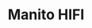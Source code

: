 ---
title: Manito HIFI
date: 
draft: false

# descripcion
description : Aro pasante en plata 925.

materials: 

color: 

dimensions: 6 mm ancho

code: 01-20-0856

type: "Aros"

categories: []

price: $1.650,00

price_eftvo: $1.400,00

# Images
# first image will be shown in the product page
images:
  # - image: "images/path_to_image"
  # La ubicacion de las imagenes es imagenes/Aros/Aros.Solo Plata/01-20-0856-manito-hifi
  - image: "./images/aros/solo_plata/01-20-0856-manito-hifi_a.jpg"
  - image: "./images/aros/solo_plata/01-20-0856-manito-hifi_b.jpg"
---